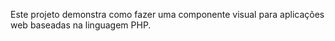 Este projeto demonstra como fazer uma componente visual para aplicações web baseadas na linguagem PHP.
